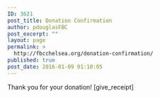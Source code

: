 ```yaml
---
ID: 3621
post_title: Donation Confirmation
author: pdouglasFBC
post_excerpt: ""
layout: page
permalink: >
  http://fbcchelsea.org/donation-confirmation/
published: true
post_date: 2016-01-09 01:10:05
---
```

Thank you for your donation! [give_receipt]